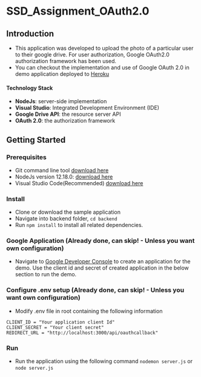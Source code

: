 ﻿# SSD_Assignment_OAuth2.0
 
 ## Introduction

* This application was developed to upload the photo of a particular user to their google drive. For user authorization, Google OAuth2.0 authorization framework has been used. 
* You can checkout the implementation and use of Google OAuth 2.0 in demo application deployed to [Heroku](https://ssd-oauth-assignment.herokuapp.com)

#### Technology Stack

* **NodeJs**: server-side implementation
* **Visual Studio**: Integrated Development Environment (IDE)
* **Google Drive API**: the resource server API
* **OAuth 2.0**: the authorization framework

## Getting Started

### Prerequisites

* Git command line tool [download here](https://git-scm.com/download/win)
* NodeJs version 12.18.0: [download here](https://nodejs.org/en/)
* Visual Studio Code(Recommended) [download here](https://code.visualstudio.com/)

### Install

* Clone or download the sample application 
* Navigate into backend folder, `cd backend`
* Run `npm install` to install all related dependencies.

### Google Application (Already done, can skip! - Unless you want own configuration) 

* Navigate to [Google Developer Console](https://console.developers.google.com/) to create an application for the demo. Use the client id and secret of created application in the below section to run the demo.

### Configure .env setup (Already done, can skip! - Unless you want own configuration) 

* Modify .env file in root containing the following information

```
CLIENT_ID = "Your application client Id"
CLIENT_SECRET = "Your client secret"
REDIRECT_URL = "http://localhost:3000/api/oauthcallback"
```

### Run

* Run the application using the following command `nodemon server.js` or `node server.js`
